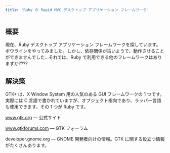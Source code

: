 ```yaml
---
title: 'Ruby の Rapid MVC デスクトップ アプリケーション フレームワーク'
---
```


## 概要
現在、Ruby デスクトップ アプリケーション フレームワークを探しています。ボウラインをやってみました。しかし、依存関係が古いようで、動作させることができませんでした...それでは、Ruby で利用できる他のフレームワークはありますか????

## 解決策
GTK+ は、X Window System 用の人気のある GUI フレームワークの 1 つです。実際には C 言語で書かれていますが、オブジェクト指向であり、ラッパー言語も使用できます。その 1 つが Ruby です。

www.gtk.org — 公式サイト

www.gtkforums.com — GTK フォーラム

developer.gnome.org — GNOME 開発者向けの情報。GTK に関する役立つ情報がたくさんあります。

